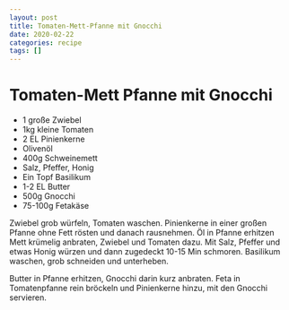 ```yaml
---
layout: post
title: Tomaten-Mett-Pfanne mit Gnocchi
date: 2020-02-22
categories: recipe
tags: []
---
```

# Tomaten-Mett Pfanne mit Gnocchi

- 1 große Zwiebel
- 1kg kleine Tomaten
- 2 EL Pinienkerne
- Olivenöl
- 400g Schweinemett
- Salz, Pfeffer, Honig
- Ein Topf Basilikum
- 1-2 EL Butter
- 500g Gnocchi
- 75-100g Fetakäse

Zwiebel grob würfeln, Tomaten waschen.
Pinienkerne in einer großen Pfanne ohne Fett rösten und danach rausnehmen.
Öl in Pfanne erhitzen Mett krümelig anbraten, Zwiebel und Tomaten dazu.
Mit Salz, Pfeffer und etwas Honig würzen und dann zugedeckt 10-15 Min schmoren.
Basilikum waschen, grob schneiden und unterheben.

Butter in Pfanne erhitzen, Gnocchi darin kurz anbraten.
Feta in Tomatenpfanne rein bröckeln und Pinienkerne hinzu, mit den Gnocchi servieren.

